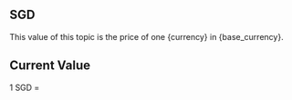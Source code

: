 ## SGD

This value of this topic is the price of one {currency} in {base_currency}.

## Current Value

1 SGD = <Topic topic="finance/stock-exchange/currency/SGD/USD" decimals="3" unit="USD"/>

